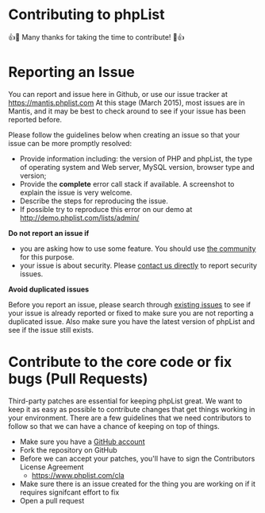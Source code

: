 

# Contributing to phpList

:+1::tada: Many thanks for taking the time to contribute! :tada::+1:


# Reporting an Issue

You can report and issue here in Github, or use our issue tracker at https://mantis.phplist.com
At this stage (March 2015), most issues are in Mantis, and it may be best to check around to see if your issue has been reported before.

Please follow the guidelines below when creating an issue so that your issue can be more promptly resolved:

* Provide information including: the version of PHP and phpList, the type of operating system and Web server, MySQL version, browser type and version;
* Provide the **complete** error call stack if available. A screenshot to explain the issue is very welcome.
* Describe the steps for reproducing the issue. 
* If possible try to reproduce this error on our demo at http://demo.phplist.com/lists/admin/

**Do not report an issue if**

* you are asking how to use some feature. You should use [the community](http://community.phplist.com) for this purpose.
* your issue is about security. Please [contact us directly](mailto:info@phplist.com) to report security issues.

**Avoid duplicated issues**

Before you report an issue, please search through [existing issues](https://mantis.phplist.com) to see if your issue is already reported or fixed to make sure you are not reporting a duplicated issue. 
Also make sure you have the latest version of phpList and see if the issue still exists.


# Contribute to the core code or fix bugs (Pull Requests)

Third-party patches are essential for keeping phpList great. 
We want to keep it as easy as possible to contribute changes that get things working in your environment. 
There are a few guidelines that we need contributors to follow so that we can have a chance of keeping on top of things.

* Make sure you have a [GitHub account](https://github.com/signup/free)
* Fork the repository on GitHub
* Before we can accept your patches, you'll have to sign the Contributors License Agreement 
  * https://www.phplist.com/cla
* Make sure there is an issue created for the thing you are working on if it requires signifcant effort to fix
* Open a pull request 



